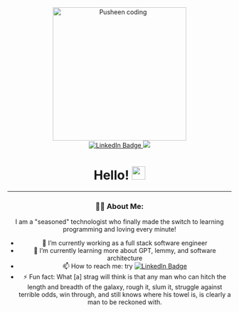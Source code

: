 <div id="header" align="center">
  <img src="https://media.giphy.com/media/cgzHlhotPqBPesNYyU/giphy.gif" width="300"/ alt="Pusheen coding">
</div>

<div id="badges" align="center">
<a href="https://www.linkedin.com/in/ja-hernandez/"><img src="https://img.shields.io/badge/LinkedIn-blue?style=for-the-badge&logo=linkedin&logoColor=white" alt="LinkedIn Badge"/>
</a>
<img src="https://komarev.com/ghpvc/?username=ja-hernandez")
</div>

<h1>Hello! <img src="https://media.giphy.com/media/hvRJCLFzcasrR4ia7z/giphy.gif" width="30px"/></h1> 

---

### :technologist: About Me:

I am a "seasoned" technologist who finally made the switch to learning programming and loving every minute!

- 🔭 I’m currently working as a full stack software engineer
- 🌱 I’m currently learning more about GPT, lemmy, and software architecture
- 📫 How to reach me: try [![LinkedIn Badge](https://img.shields.io/badge/LinkedIn-blue?style=for-the-badge&logo=linkedin&logoColor=white)](https://img.shields.io/badge/LinkedIn-blue?style=for-the-badge&logo=linkedin&logoColor=white)
- ⚡ Fun fact: What [a] strag will think is that any man who can hitch the length and breadth of the galaxy, rough it, slum it, struggle against terrible odds, win through, and still knows where his towel is, is clearly a man to be reckoned with.
